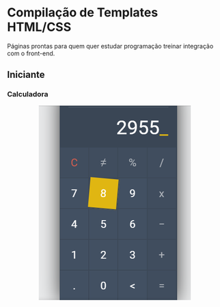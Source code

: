 # Compilação de Templates HTML/CSS

Páginas prontas para quem quer estudar programação treinar integração com o front-end.

## Iniciante

### Calculadora

<a href="https://github.com/mleitejunior/projects-html-css-templates/tree/master/beginner/calculator">
  <p align="center">
    <img src="https://github.com/mleitejunior/projects-html-css-templates/blob/master/beginner/calculator/logo.png" title="PureCalc screenshot" alt="PureCalc screenshot">
  </p>
</a>
